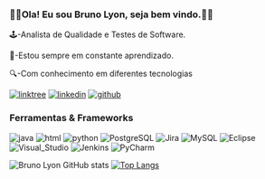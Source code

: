 ### 📖📝Ola! Eu sou Bruno Lyon, seja bem vindo.📝📖
🕹️-Analista de Qualidade e Testes de Software.

🔎-Estou sempre em constante aprendizado.

🔍-Com conhecimento em diferentes tecnologias


[![linktree](https://img.shields.io/badge/linktree-39E09B?style=for-the-badge&logo=linktree&logoColor=white)](https://linktr.ee/BrunoLyon?utm_source=linktree_profile_share&ltsid=a1fe97c2-39fd-4b0c-804c-f2624da97340)
[![linkedin](https://img.shields.io/badge/LinkedIn-0077B5?style=for-the-badge&logo=linkedin&logoColor=white{https://www.linkedin.com/in/bruno-lyon-041a42ab/})](https://www.linkedin.com/in/bruno-lyon-041a42ab/)
[![github](https://img.shields.io/badge/GitHub-100000?style=for-the-badge&logo=github&logoColor=white)](https://github.com/BrunoLyon)

### Ferramentas & Frameworks
![java](https://img.shields.io/badge/JavaScript-F7DF1E?style=for-the-badge&logo=javascript&logoColor=black)
![html](https://img.shields.io/badge/HTML-239120?style=for-the-badge&logo=html5&logoColor=white)
![python](https://img.shields.io/badge/Python-3776AB?style=for-the-badge&logo=python&logoColor=white)
![PostgreSQL](https://img.shields.io/badge/PostgreSQL-316192?style=for-the-badge&logo=postgresql&logoColor=white)
![Jira](https://img.shields.io/badge/Jira-0052CC?style=for-the-badge&logo=Jira&logoColor=white)
![MySQL](https://img.shields.io/badge/MySQL-005C84?style=for-the-badge&logo=mysql&logoColor=white)
![Eclipse](https://img.shields.io/badge/Eclipse-2C2255?style=for-the-badge&logo=eclipse&logoColor=white)
![Visual_Studio](https://img.shields.io/badge/Visual_Studio-5C2D91?style=for-the-badge&logo=visual%20studio&logoColor=white)
![Jenkins](https://img.shields.io/badge/Jenkins-D24939?style=for-the-badge&logo=Jenkins&logoColor=white)
![PyCharm](https://img.shields.io/badge/PyCharm-000000.svg?&style=for-the-badge&logo=PyCharm&logoColor=white)


![Bruno Lyon GitHub stats](https://github-readme-stats.vercel.app/api?username=BrunoLyon&show_icons=true&theme=dracula)
[![Top Langs](https://github-readme-stats.vercel.app/api/top-langs/?username=BrunoLyon&langscount=compact)](https://github.com/BrunoLyon/github-readme-stats)




